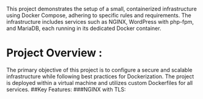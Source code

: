 This project demonstrates the setup of a small, containerized infrastructure using Docker Compose, adhering to specific rules and requirements. The infrastructure includes services such as NGINX, WordPress with php-fpm, and MariaDB, each running in its dedicated Docker container.
# Project Overview :
  The primary objective of this project is to configure a secure and scalable infrastructure while following best practices for Dockerization. The project is deployed within a virtual machine and utilizes custom Dockerfiles for all services.
  ##Key Features:
    ###NGINX with TLS: 
